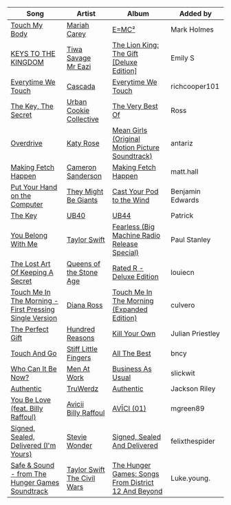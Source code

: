| Song | Artist | Album | Added by |
|-|-|-|-|
| [Touch My Body](https://open.spotify.com/track/4VcumP0Gs84VTIxSHGyvnu) | [Mariah Carey](https://open.spotify.com/artist/4iHNK0tOyZPYnBU7nGAgpQ) | [E=MC²](https://open.spotify.com/album/1qXC9GYXBSN5iTPoG4GwA6) | Mark Holmes |
| [KEYS TO THE KINGDOM](https://open.spotify.com/track/3g5RCw8zQJX7co0t1i207F) | [Tiwa Savage](https://open.spotify.com/artist/1hNaHKp2Za5YdOAG0WnRbc)<br>[Mr Eazi](https://open.spotify.com/artist/4TAoP0f9OuWZUesao43xUW) | [The Lion King: The Gift [Deluxe Edition]](https://open.spotify.com/album/7kUuNU2LRmr9XbwLHXU9UZ) | Emily S |
| [Everytime We Touch](https://open.spotify.com/track/1eOHw1k2AoluG4VyjBHLzX) | [Cascada](https://open.spotify.com/artist/0N0d3kjwdY2h7UVuTdJGfp) | [Everytime We Touch](https://open.spotify.com/album/6lKJ28PcwG7lPfBZss1RZG) | richcooper101 |
| [The Key, The Secret](https://open.spotify.com/track/0Lg4ckCFjFUeyHOeSozcWS) | [Urban Cookie Collective](https://open.spotify.com/artist/1QYMj6ouUhi6yis1HE8M68) | [The Very Best Of](https://open.spotify.com/album/6IjQa4ZCnkSa9cnUvA3yJG) | Ross |
| [Overdrive](https://open.spotify.com/track/45lfCAXMtAMY3JBtyY2WFp) | [Katy Rose](https://open.spotify.com/artist/7fFDeuI6844uubidbokLE7) | [Mean Girls (Original Motion Picture Soundtrack)](https://open.spotify.com/album/5VMeOsRr2wyELrgfz2rkHp) | antariz |
| [Making Fetch Happen](https://open.spotify.com/track/5oPFsJK3AaXaBoT5PRcdqT) | [Cameron Sanderson](https://open.spotify.com/artist/182llcVnhxpVBBmfSElMHX) | [Making Fetch Happen](https://open.spotify.com/album/5Zjl7MY7cdOeqTiLGczQD3) | matt.hall |
| [Put Your Hand on the Computer](https://open.spotify.com/track/2gjLyldpjq100J8Tu50Dqp) | [They Might Be Giants](https://open.spotify.com/artist/6zB02lwP6L6ZH32nggQiJT) | [Cast Your Pod to the Wind](https://open.spotify.com/album/57CINWLbDtBeEyImZERHVK) | Benjamin Edwards |
| [The Key](https://open.spotify.com/track/4D5WqSsQ0ZprfEhDJQHtlX) | [UB40](https://open.spotify.com/artist/69MEO1AADKg1IZrq2XLzo5) | [UB44](https://open.spotify.com/album/1n9lOsDDIDfGNcAz7v0lc2) | Patrick |
| [You Belong With Me](https://open.spotify.com/track/1GEBsLDvJGw7kviySRI6GX) | [Taylor Swift](https://open.spotify.com/artist/06HL4z0CvFAxyc27GXpf02) | [Fearless (Big Machine Radio Release Special)](https://open.spotify.com/album/3EzFY9Rg0PpbADMth746zi) | Paul Stanley |
| [The Lost Art Of Keeping A Secret](https://open.spotify.com/track/6FlAJtf8aSZOpEj9ITSfYh) | [Queens of the Stone Age](https://open.spotify.com/artist/4pejUc4iciQfgdX6OKulQn) | [Rated R - Deluxe Edition](https://open.spotify.com/album/10UBEkRjqtl0iT2BRAwcto) | louiecn |
| [Touch Me In The Morning - First Pressing Single Version](https://open.spotify.com/track/57pG9UVXGG8JcIdAVBXYAM) | [Diana Ross](https://open.spotify.com/artist/3MdG05syQeRYPPcClLaUGl) | [Touch Me In The Morning (Expanded Edition)](https://open.spotify.com/album/55bhTW7p0YpAr1Oawj6REI) | culvero |
| [The Perfect Gift](https://open.spotify.com/track/6fRVeAhnfpfpmTRMndS2FK) | [Hundred Reasons](https://open.spotify.com/artist/5jcIIICg01zIq8InYieJ5w) | [Kill Your Own](https://open.spotify.com/album/101Y1ApCSBWHyuJBSB46Sd) | Julian Priestley |
| [Touch And Go](https://open.spotify.com/track/5IQ3Im6rVOd1GQSn1Hfrcr) | [Stiff Little Fingers](https://open.spotify.com/artist/2bt3I0VkmYuPvP57sxokab) | [All The Best](https://open.spotify.com/album/2F8UwYqcTH62Z7H45WD3VG) | bncy |
| [Who Can It Be Now?](https://open.spotify.com/track/5rfJ2Bq2PEL8yBjZLzouEu) | [Men At Work](https://open.spotify.com/artist/0f3EsoviYnRKTkmayI3cux) | [Business As Usual](https://open.spotify.com/album/4HDJMKkwAMVFewqfZcmf84) | slickwit |
| [Authentic](https://open.spotify.com/track/6RITorZi2oCJWiiuel1C5R) | [TruWerdz](https://open.spotify.com/artist/4FEHyhzbeaq9viuvEdhnoe) | [Authentic](https://open.spotify.com/album/5XAtzjdGvKu9IxiHXKGgBL) | Jackson Riley |
| [You Be Love (feat. Billy Raffoul)](https://open.spotify.com/track/630svau24EHHzw1kNk0Bdq) | [Avicii](https://open.spotify.com/artist/1vCWHaC5f2uS3yhpwWbIA6)<br>[Billy Raffoul](https://open.spotify.com/artist/5gw5ANPCVcxU0maLiGRzzP) | [AVĪCI (01)](https://open.spotify.com/album/1m3mf7xkXIwssVriaaTjOS) | mgreen89 |
| [Signed, Sealed, Delivered (I'm Yours)](https://open.spotify.com/track/2eF8pWbiivYsYRpbntYsnc) | [Stevie Wonder](https://open.spotify.com/artist/7guDJrEfX3qb6FEbdPA5qi) | [Signed, Sealed And Delivered](https://open.spotify.com/album/54ootLtDyMZFr9obtWQvvO) | felixthespider |
| [Safe & Sound - from The Hunger Games Soundtrack](https://open.spotify.com/track/4yTqjWF2EoFJM5BbSCe4YW) | [Taylor Swift](https://open.spotify.com/artist/06HL4z0CvFAxyc27GXpf02)<br>[The Civil Wars](https://open.spotify.com/artist/6J7rw7NELJUCThPbAfyLIE) | [The Hunger Games: Songs From District 12 And Beyond](https://open.spotify.com/album/6FeANe1ewmN6sY0VY0qfyI) | Luke.young. |